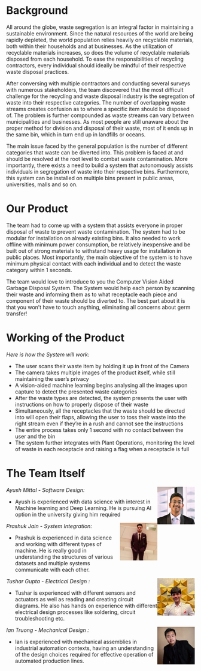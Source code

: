 # Background

All around the globe, waste segregation is an integral factor in maintaining a sustainable environment. Since the natural resources of the world are being rapidly depleted, the world population relies heavily on recyclable materials, both within their households and at businesses. As the utilization of recyclable materials increases, so does the volume of recyclable materials disposed from each household. To ease the responsibilities of recycling contractors, every individual should ideally be mindful of their respective waste disposal practices.  
 
After conversing with multiple contractors and conducting several surveys with numerous stakeholders, the team discovered that the most difficult challenge for the recycling and waste disposal industry is the segregation of waste into their respective categories. The number of overlapping waste streams creates confusion as to where a specific item should be disposed of. The problem is further compounded as waste streams can vary between municipalities and businesses. As most people are still unaware about the proper method for division and disposal of their waste, most of it ends up in the same bin, which in turn end up in landfills or oceans. 

The main issue faced by the general population is the number of different categories that waste can be diverted into. This problem is faced at and should be resolved at the root level to combat waste contamination. More importantly, there exists a need to build a system that autonomously assists individuals in segregation of waste into their respective bins. Furthermore, this system can be installed on multiple bins present in public areas, universities, malls and so on.



# Our Product

The team had to come up with a system that assists everyone in proper disposal of waste to prevent waste contamination. The system had to be modular for installation on already existing bins. It also needed to work offline with minimum power consumption, be relatively inexpensive and be built out of strong materials to withstand heavy usage for installation in public places. Most importantly, the main objective of the system is to have minimum physical contact with each individual and to detect the waste category within 1 seconds.

The team would love to introduce to you the Computer Vision Aided Garbage Disposal System. The System would help each person by scanning their waste and informing them as to what receptacle each piece and component of their waste should be diverted to. The best part about it is that you won’t have to touch anything, eliminating all concerns about germ transfer! 
  

# Working of the Product

_Here is how the System will work:_
*	The user scans their waste item by holding it up in front of the Camera
*	The camera takes multiple images of the product itself, while still maintaining the user’s privacy
*	A vision-aided machine learning begins analysing all the images upon capture to detect the presented waste categories
*	After the waste types are detected, the system presents the user with instructions on how to properly dispose of their waste
*	Simultaneously, all the receptacles that the waste should be directed into will open their flaps, allowing the user to toss their waste into the right stream even if they’re in a rush and cannot see the instructions 
* The entire process takes only 1 second with no contact between the user and the bin
*	The system further integrates with Plant Operations, monitoring the level of waste in each receptacle and raising a flag when a receptacle is full

# The Team Itself

_Ayush Mittal - Software Design:_
<img align="right" width="100" height="100" src="ayush.jpeg">
*	Ayush is experienced with data science with interest in Machine learning and Deep Learning. He is pursuing AI option in the university giving him required 

_Prashuk Jain - System Integration:_
<img align="right" width="100" height="100" src="prashuk.jpeg">
*	Prashuk is experienced in data science and working with different types of machine. He is really good in understanding the structures of various datasets and multiple systems communicate with each other.

_Tushar Gupta - Electrical Design :_
<img align="right" width="100" height="100" src="tushar.jpeg">
*	Tushar is experienced with different sensors and actuators as well as reading and creating circuit diagrams. He also has hands on experience with different electrical design processes like soldering, circuit troubleshooting etc.

_Ian Truong - Mechanical Design  :_
<img align="right" width="100" height="100" src="ian.jpeg">
*	Ian is experienced with mechanical assemblies in industrial automation contexts, having an understanding of the design choices required for effective operation of automated production lines. 
